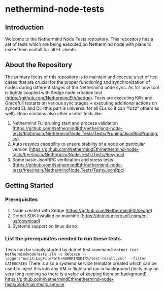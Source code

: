 # nethermind-node-tests

## Introduction
Welcome to the Nethermind Node Tests repository. This repository has a set of tests which are being executed on Nethermind node with plans to make them usefull for all EL clients.

## About the Repository
The primary focus of this repository is to maintain and execute a set of test cases that are crucial for the proper functioning and synchronization of nodes during different stages of the Nethermind node sync.
As for now tool is tightly coupled with Sedge node creation tool (https://github.com/NethermindEth/sedge). Tests are executing Kills and Gracefull restarts on various sync stages + executing additional actions on synced EL and CL (this part is universal for all ELs so it can "fuzz" others as well).
Repo contains also other usefull tests like:
1. Nethermind Fullpruning start and process validation (https://github.com/NethermindEth/nethermind-node-tests/blob/main/NethermindNode.Tests/Tests/Pruning/JsonRpcPruning.cs)
2. Auto resyncs capability to ensure stability of a node on particular version (https://github.com/NethermindEth/nethermind-node-tests/tree/main/NethermindNode.Tests/Tests/Resyncs)
3. Some basic JsonRPC verification and stress tests (https://github.com/NethermindEth/nethermind-node-tests/tree/main/NethermindNode.Tests/Tests/JsonRpc)

## Getting Started
### Prerequisites
1. Node created with Sedge (https://github.com/NethermindEth/sedge) 
2. Dotnet SDK installed on machine (https://dotnet.microsoft.com/en-us/download)
3. Systemd support on linux distro

### List the prerequisites needed to run these tests.
Tests can be simply started by dotnet test command:
`dotnet test NethermindNodeTests.sln -c Release --logger:"nunit;LogFilePath=%WORKINGDIR%/test-result.xml" --filter CATEGORIES`
There is also a systemd service template created which can be used to inject this into any VM in flight and run in background (tests may be very long running so there is a value of keeping them on background) - https://github.com/NethermindEth/nethermind-node-tests/blob/main/tests.service
